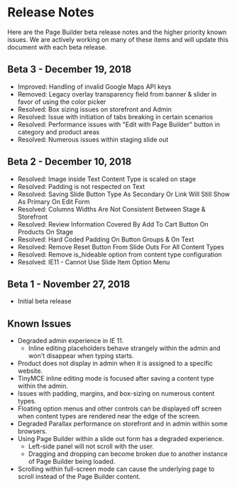# Release Notes

Here are the Page Builder beta release notes and the higher priority known issues. We are actively working on many of these items and will update this document with each beta release.

## Beta 3 - December 19, 2018

- Improved: Handling of invalid Google Maps API keys <!-- MC-5723 -->
- Removed: Legacy overlay transparency field from banner & slider in favor of using the color picker <!-- MC-3895 -->
- Resolved: Box sizing issues on storefront and Admin <!-- MC-5079 --> 
- Resolved: Issue with initiation of tabs breaking in certain scenarios <!-- MC-5363 --> 
- Resolved: Performance issues with "Edit with Page Builder" button in category and product areas <!-- MC-5403 --> 
- Resolved: Numerous issues within staging slide out <!-- MC-5423 --> 

## Beta 2 - December 10, 2018

- Resolved: Image inside Text Content Type is scaled on stage <!-- MC-3509 --> 
- Resolved: Padding is not respected on Text <!-- MC-3713 --> 
- Resolved: Saving Slide Button Type As Secondary Or Link Will Still Show As Primary On Edit Form <!-- MC-3818 --> 
- Resolved: Columns Widths Are Not Consistent Between Stage & Storefront <!-- MC-3992 --> 
- Resolved: Review Information Covered By Add To Cart Button On Products On Stage <!-- MC-4130 --> 
- Resolved: Hard Coded Padding On Button Groups & On Text <!-- MC-4278 --> 
- Resolved: Remove Reset Button From Slide Outs For All Content Types <!-- MC-5790 --> 
- Resolved: Remove is_hideable option from content type configuration <!-- MC-4959 --> 
- Resolved: IE11 - Cannot Use Slide Item Option Menu <!-- MC-5443 --> 

## Beta 1 - November 27, 2018

- Initial beta release

## Known Issues

* Degraded admin experience in IE 11.
    * Inline editing placeholders behave strangely within the admin and won't disappear when typing starts.
* Product does not display in admin when it is assigned to a specific website. <!-- MC-5373 -->
* TinyMCE inline editing mode is focused after saving a content type within the admin. <!-- MC-3812 -->
* Issues with padding, margins, and box-sizing on numerous content types.
* Floating option menus and other controls can be displayed off screen when content types are rendered near the edge of the screen.
* Degraded Parallax performance on storefront and in admin within some browsers. <!-- MC-5480 -->
* Using Page Builder within a slide out form has a degraded experience.
    * Left-side panel will not scroll with the user.
    * Dragging and dropping can become broken due to another instance of Page Builder being loaded.
* Scrolling within full-screen mode can cause the underlying page to scroll instead of the Page Builder content.